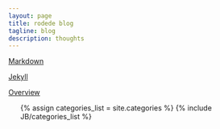 ```yaml
---
layout: page
title: rodede blog
tagline: blog
description: thoughts
---
```


[Markdown](https://daringfireball.net/projects/markdown/) 

[Jekyll](https://jekyllrb.com/)

[Overview](pages/overview.html)
    <ul>
          {% assign categories_list = site.categories %}
          {% include JB/categories_list %}
        </ul>


